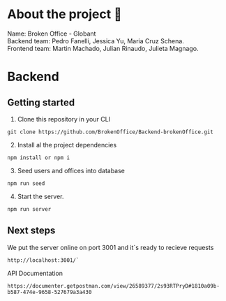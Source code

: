 # About the project :rocket:


Name: Broken Office - Globant <br />
Backend team: Pedro Fanelli, Jessica Yu, Maria Cruz Schena.<br />
Frontend team: Martin Machado, Julian Rinaudo, Julieta Magnago.<br />

# Backend

## Getting started

1. Clone this repository in your CLI

```
git clone https://github.com/BrokenOffice/Backend-brokenOffice.git
```

2. Install al the project dependencies

```
npm install or npm i
```

3. Seed users and offices into database

```
npm run seed
```

4. Start the server.

```
npm run server
```

## Next steps

We put the server online on port 3001 and it`s ready to recieve requests

```
http://localhost:3001/`
```



API Documentation

```
https://documenter.getpostman.com/view/26589377/2s93RTPryD#1810a09b-b587-474e-9658-527679a3a430
```
